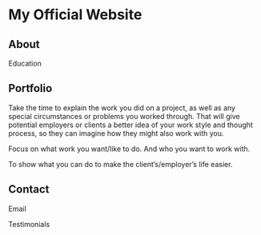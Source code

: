# My Official Website

## About

Education

## Portfolio

 Take the time to explain the work you did on a project, as well as any special circumstances or problems you worked through. That will give potential employers or clients a better idea of your work style and thought process, so they can imagine how they might also work with you.
 
 Focus on what work you want/like to do. And who you want to work with.
 
 To show what you can do to make the client’s/employer’s life easier.
 
## Contact

Email

Testimonials
